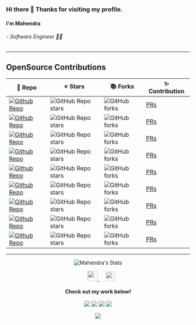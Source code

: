 ### Hi there 👋 Thanks for visiting my profile.
#### I'm Mahendra
###### -  Software Engineer 👨‍💻 
----

## OpenSource Contributions
| 🎁 Repo | ⭐ Stars | 📚 Forks | ✨ Contribution |
| --- | --- | --- | --- |
| [![Github Repo](https://img.shields.io/badge/Shelf-nu/shelf.nu-blue?style=flat-square)](https://github.com/Shelf-nu/shelf.nu) | ![GitHub Repo stars](https://img.shields.io/github/stars/Shelf-nu/shelf.nu?style=flat-square) | ![GitHub forks](https://img.shields.io/github/forks/Shelf-nu/shelf.nu?style=flat-square) | [PRs](https://github.com/Shelf-nu/shelf.nu/pulls?q=is%3Apr+author%3AmahendraHegde) |
| [![Github Repo](https://img.shields.io/badge/novuhq/novu-typescript-blue?style=flat-square)](https://github.com/novuhq/novu) | ![GitHub Repo stars](https://img.shields.io/github/stars/novuhq/novu?style=flat-square) | ![GitHub forks](https://img.shields.io/github/forks/novuhq/novu?style=flat-square) | [PRs](https://github.com/novuhq/novu/pulls?q=is%3Aopen+author%3AmahendraHegde+) |
| [![Github Repo](https://img.shields.io/badge/novuhq/gonovu-golang-blue?style=flat-square)](https://github.com/novuhq/go-novu) | ![GitHub Repo stars](https://img.shields.io/github/stars/novuhq/go-novu?style=flat-square) | ![GitHub forks](https://img.shields.io/github/forks/novuhq/go-novu?style=flat-square) | [PRs](https://github.com/novuhq/go-novu/pulls?q=is%3Aopen+author%3AmahendraHegde+) |
| [![Github Repo](https://img.shields.io/badge/nukeop/nuclear-electron-blue?style=flat-square)](https://github.com/nukeop/nuclear) | ![GitHub Repo stars](https://img.shields.io/github/stars/nukeop/nuclear?style=flat-square) | ![GitHub forks](https://img.shields.io/github/forks/nukeop/nuclear?style=flat-square) | [PRs](https://github.com/nukeop/nuclear/pulls?q=is%3Apr+author%3AmahendraHegde+) |
| [![Github Repo](https://img.shields.io/badge/nearform/fast-jwt-blue?style=flat-square)](https://github.com/nearform/fast-jwt) | ![GitHub Repo stars](https://img.shields.io/github/stars/nearform/fast-jwt?style=flat-square) | ![GitHub forks](https://img.shields.io/github/forks/nearform/fast-jwt?style=flat-square) | [PRs](https://github.com/nearform/fast-jwt/pulls?q=is%3Apr+author%3AmahendraHegde+) |
| [![Github Repo](https://img.shields.io/badge/jsumners/abstract-cache-redis?style=flat-square)](https://github.com/jsumners/abstract-cache-redis) | ![GitHub Repo stars](https://img.shields.io/github/stars/jsumners/abstract-cache-redis?style=flat-square) | ![GitHub forks](https://img.shields.io/github/forks/jsumners/abstract-cache-redis?style=flat-square) | [PRs](https://github.com/jsumners/abstract-cache-redis/pulls?q=is%3Apr+author%3AmahendraHegde+) |
| [![Github Repo](https://img.shields.io/badge/abahmed/Deer-electron-blue?style=flat-square)](https://github.com/abahmed/Deer) | ![GitHub Repo stars](https://img.shields.io/github/stars/abahmed/Deer?style=flat-square) | ![GitHub forks](https://img.shields.io/github/forks/abahmed/Deer?style=flat-square) | [PRs](https://github.com/abahmed/Deer/pulls?q=is%3Apr+author%3AmahendraHegde+) |
| [![Github Repo](https://img.shields.io/badge/jwu910/check-it-out?style=flat-square)](https://github.com/jwu910/check-it-out) | ![GitHub Repo stars](https://img.shields.io/github/stars/jwu910/check-it-out?style=flat-square) | ![GitHub forks](https://img.shields.io/github/forks/jwu910/check-it-out?style=flat-square) | [PRs](https://github.com/jwu910/check-it-out/pulls?q=is%3Apr+author%3AmahendraHegde+) |
| [![Github Repo](https://img.shields.io/badge/braintree/credit-card-type?style=flat-square)](https://github.com/braintree/credit-card-type) | ![GitHub Repo stars](https://img.shields.io/github/stars/braintree/credit-card-type?style=flat-square) | ![GitHub forks](https://img.shields.io/github/forks/braintree/credit-card-type?style=flat-square) | [PRs](https://github.com/braintree/credit-card-type/pulls?q=is%3Apr+author%3AmahendraHegde+) |

----
<p align="center">
 <img src="https://github-readme-stats.vercel.app/api?username=mahendraHegde&theme=react" alt="Mahendra's Stats" >
</p>

<p align="center">
  &emsp;
  <a href="https://mahendrahegde.github.io/portfolio/">
    <img src="https://img.icons8.com/material/256/0C9DFC/globe--v1.png" width="28px"/>
  </a>
  &emsp;
  <a href="https://www.linkedin.com/in/mahendrahegde9">
    <img src="https://img.icons8.com/ios-filled/256/0e76a8/linkedin.svg" width="26px"/>
  </a>
  <br><br>
  <strong>Check out my work below!</strong>
  <br><br>
  <img src="https://badges.pufler.dev/visits/mahendraHegde/mahendraHegde?style=flat-square&color=success&logo=github">
  <img src="https://badges.pufler.dev/years/mahendraHegde?style=flat-square&color=success&logo=github">
  <img src="https://badges.pufler.dev/repos/mahendraHegde?style=flat-square&color=success&logo=github">
  <img src="https://badges.pufler.dev/commits/monthly/mahendraHegde?style=flat-square&color=success&logo=github">
</p>

<p align="center">
  <img src="https://github-readme-stats.vercel.app/api/top-langs/?username=mahendraHegde&langs_count=10&theme=react&hide=asp,html">
</p>



<!--
**mahendraHegde/mahendraHegde** is a ✨ _special_ ✨ repository because its `README.md` (this file) appears on your GitHub profile.

Here are some ideas to get you started:

- 🔭 I’m currently working on ...
- 🌱 I’m currently learning ...
- 👯 I’m looking to collaborate on ...
- 🤔 I’m looking for help with ...
- 💬 Ask me about ...
- 📫 How to reach me: ...
- 😄 Pronouns: ...
- ⚡ Fun fact: ...
-->
